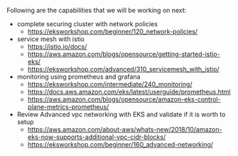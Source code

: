 Following are the capabilities that we will be working on next:
* complete securing cluster with network policies
    * https://eksworkshop.com/beginner/120_network-policies/
* service mesh with istio
    * https://istio.io/docs/
    * https://aws.amazon.com/blogs/opensource/getting-started-istio-eks/
    * https://eksworkshop.com/advanced/310_servicemesh_with_istio/
* monitoring using prometheus and grafana
    * https://eksworkshop.com/intermediate/240_monitoring/
    * https://docs.aws.amazon.com/eks/latest/userguide/prometheus.html
    * https://aws.amazon.com/blogs/opensource/amazon-eks-control-plane-metrics-prometheus/
* Review Advanced vpc networking with EKS and validate if it is worth to setup
    * https://aws.amazon.com/about-aws/whats-new/2018/10/amazon-eks-now-supports-additional-vpc-cidr-blocks/
    * https://eksworkshop.com/beginner/160_advanced-networking/